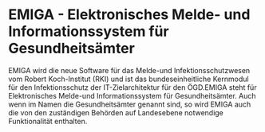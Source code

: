 # EMIGA - Elektronisches Melde- und Informationssystem für Gesundheitsämter
EMIGA wird die neue Software für das Melde-und Infektionsschutzwesen vom Robert Koch-Institut (RKI) und ist das bundeseinheitliche Kernmodul für den Infektionsschutz der IT-Zielarchitektur
für den ÖGD.EMIGA steht für Elektronisches Melde-und Informationssystem für Gesundheitsämter. Auch wenn im Namen die Gesundheitsämter genannt sind, so wird EMIGA auch die von den zuständigen Behörden auf Landesebene notwendige Funktionalität enthalten.

